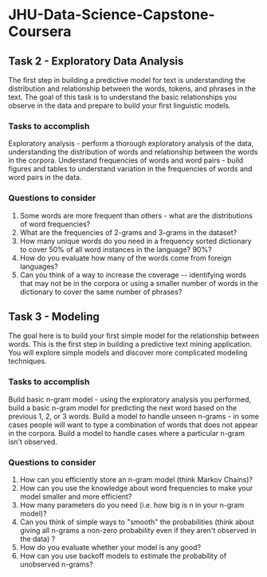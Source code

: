 # JHU-Data-Science-Capstone-Coursera

## Task 2 - Exploratory Data Analysis

The first step in building a predictive model for text is understanding the distribution and relationship between the words, tokens, and phrases in the text. The goal of this task is to understand the basic relationships you observe in the data and prepare to build your first linguistic models.

### Tasks to accomplish

Exploratory analysis - perform a thorough exploratory analysis of the data, understanding the distribution of words and relationship between the words in the corpora.
Understand frequencies of words and word pairs - build figures and tables to understand variation in the frequencies of words and word pairs in the data.

### Questions to consider

1. Some words are more frequent than others - what are the distributions of word frequencies?
2. What are the frequencies of 2-grams and 3-grams in the dataset?
3. How many unique words do you need in a frequency sorted dictionary to cover 50% of all word instances in the language? 90%?
4. How do you evaluate how many of the words come from foreign languages?
5. Can you think of a way to increase the coverage -- identifying words that may not be in the corpora or using a smaller number of words in the dictionary to cover the same number of phrases?


## Task 3 - Modeling

The goal here is to build your first simple model for the relationship between words. This is the first step in building a predictive text mining application. You will explore simple models and discover more complicated modeling techniques.

### Tasks to accomplish

Build basic n-gram model - using the exploratory analysis you performed, build a basic n-gram model for predicting the next word based on the previous 1, 2, or 3 words.
Build a model to handle unseen n-grams - in some cases people will want to type a combination of words that does not appear in the corpora. Build a model to handle cases where a particular n-gram isn't observed.

### Questions to consider

1. How can you efficiently store an n-gram model (think Markov Chains)?
2. How can you use the knowledge about word frequencies to make your model smaller and more efficient?
3. How many parameters do you need (i.e. how big is n in your n-gram model)?
4. Can you think of simple ways to "smooth" the probabilities (think about giving all n-grams a non-zero probability even if they aren't observed in the data) ?
5. How do you evaluate whether your model is any good?
6. How can you use backoff models to estimate the probability of unobserved n-grams?




